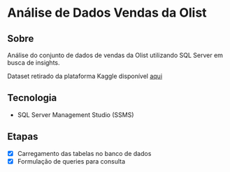 # Análise de Dados Vendas da Olist

## Sobre
  
Análise do conjunto de dados de vendas da Olist utilizando SQL Server em busca de insights.

Dataset retirado da plataforma Kaggle disponível [aqui](https://www.kaggle.com/olistbr/brazilian-ecommerce?select=olist_geolocation_dataset.csv)

## Tecnologia

  - SQL Server Management Studio (SSMS)
  
## Etapas
  
- [x] Carregamento das tabelas no banco de dados
- [x] Formulação de queries para consulta
